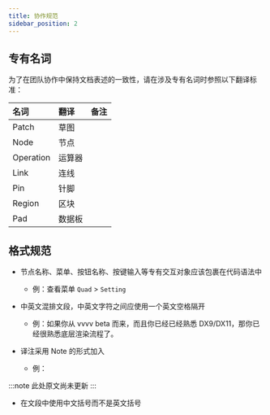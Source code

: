 ```yaml
---
title: 协作规范
sidebar_position: 2
---
```


## 专有名词

为了在团队协作中保持文档表述的一致性，请在涉及专有名词时参照以下翻译标准：

| 名词 | 翻译 | 备注 |
| :--- | :--- | :--- |
| Patch | 草图 |
| Node | 节点 |
| Operation | 运算器 |
| Link | 连线 |
| Pin | 针脚 |
| Region | 区块 |
| Pad | 数据板 |

## 格式规范

- 节点名称、菜单、按钮名称、按键输入等专有交互对象应该包裹在代码语法中
  - 例：查看菜单 `Quad` > `Setting`
  
- 中英文混排文段，中英文字符之间应使用一个英文空格隔开
  - 例：如果你从 vvvv beta 而来，而且你已经已经熟悉 DX9/DX11，那你已经很熟悉底层渲染流程了。
  
- 译注采用 Note 的形式加入
  - 例：

:::note
此处原文尚未更新
:::

- 在文段中使用中文括号而不是英文括号

